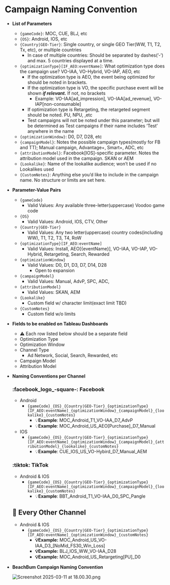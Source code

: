 # Campaign Naming Convention

- **List of Parameters**
    - `{gameCode}`: MOC, CUE, BLJ, etc
    - `{OS}`: Android, IOS, etc
    - `{Country|GEO-Tier}`: Single country, or single GEO Tier(WW, T1, T2, Tx, etc), or multiple countries
        - In case of multiple countries: Should be separated by dashes(’-’) and max. 5 countries displayed at a time.
    - `{optimizationType}[IF_AEO:eventName]`: What optimization type does the campaign use? VO-IAA, VO-Hybrid, VO-IAP, AEO, etc
        - If the optimization type is AEO, the event being optimized for should be noted in brackets.
        - If the optimization type is VO, the specific purchase event will be shown ***if relevant.*** If not, no brackets
            - Example: VO-IAA[ad_impression], VO-IAA[ad_revenue], VO-IAP[non-consumable]
        - If optimization type is Retargeting, the retargeted segment should be noted. PU, NPU, ,etc
        - Test campaigns will not be noted under this parameter; but will be determined as Test campaigns if their name includes ‘Test’ anywhere in the name
    - `{optimizationWindow}`: D0, D7, D28, etc
    - `{campaignModel}`: Notes the possible campaign types(mostly for FB and TT); Manual campaign, Advantage+, Smart+, ADC, etc
    - `{attributionModel}`: Facebook[IOS]-specific parameter. Notes the attribution model used in the campaign. SKAN or AEM
    - `{Lookalike}`: Name of the lookalike audience; won’t be used if no Lookalikes used
    - `{CustomNotes}`: Anything else you’d like to include in the campaign name. No structure or limits are set here.
- **Parameter-Value Pairs**
    - `{gameCode}`
        - Valid Values: Any available three-letter(uppercase) Voodoo game code
    - `{OS}`
        - Valid Values: Android, IOS, CTV, Other
    - `{Country|GEO-Tier}`
        - Valid Values: Any two letter(uppercase) country codes(including WW), T1, T2, T3, T4, RoW
    - `{optimizationType}[IF_AEO:eventName]`
        - Valid Values: Install, AEO[{eventName}], VO-IAA, VO-IAP, VO-Hybrid, Retargeting, Search, Rewarded
    - `{optimizationWindow}`
        - Valid Values: D0, D1, D3, D7, D14, D28
            - Open to expansion
    - `{campaignModel}`
        - Valid Values: Manual, AdvP, SPC, ADC,
    - `{attributionModel}`
        - Valid Values: SKAN, AEM
    - `{Lookalike}`
        - Custom field w/ character limit(exact limit TBD)
    - `{CustomNotes}`
        - Custom field w/o limits
- **Fields to be enabled on Tableau Dashboards**
    - ⚠️ Each row listed below should be a separate field
    - Optimization Type
    - Optimization Window
    - Channel Type
        - Ad Network, Social, Search, Rewarded, etc
    - Campaign Model
    - Attribution Model
- **Naming Conventions per Channel**
    
    ### :facebook_logo_-square-: Facebook
    
    - Android
        - `{gameCode}_{OS}_{Country|GEO-Tier}_{optimizationType}[IF_AEO:eventName]_{optimizationWindow}_{campaignModel}_{lookalike}_{customNotes}`
            - 💡**Example**: MOC_Android_T1_VO-IAA_D7_AdvP
            - 💡**Example**: MOC_Android_US_AEO[Purchase]_D7_Manual
    - IOS
        - `{gameCode}_{OS}_{Country|GEO-Tier}_{optimizationType}[IF_AEO:eventName]_{optimizationWindow}_{campaignModel}_{attributionModel}_{lookalike}_{customNotes}`
            - 💡**Example**: CUE_IOS_US_VO-Hybird_D7_Manual_AEM
    
    ### :tiktok: TikTok
    
    - Android & IOS
        - `{gameCode}_{OS}_{Country|GEO-Tier}_{optimizationType}[IF_AEO:eventName]_{optimizationWindow}_{campaignModel}_{lookalike}_{customNotes}`
            - 💡**Example**: BBT_Android_T1_VO-IAA_D0_SPC_Pangle
    
    ## 🔀 Every Other Channel
    
    - Android & IOS
        - `{gameCode}_{OS}_{Country|GEO-Tier}_{optimizationType}[IF_AEO:eventName]_{optimizationWindow}_{customNotes}`
            - **💡Example:** MOC_Android_US_VO-IAA_D3_[NoMid_FS30_Win_Loss]
            - **💡Example:** BLJ_IOS_WW_VO-IAA_D28
            - **💡Example:** MOC_Android_US_Retargeting[PU]_D0
- **BeachBum Campaign Naming Convention**
    
    ![Screenshot 2025-03-11 at 18.00.30.png](Campaign%20Naming%20Convention%201aea0b481db4804f9eeaff5ae6633b31/Screenshot_2025-03-11_at_18.00.30.png)
